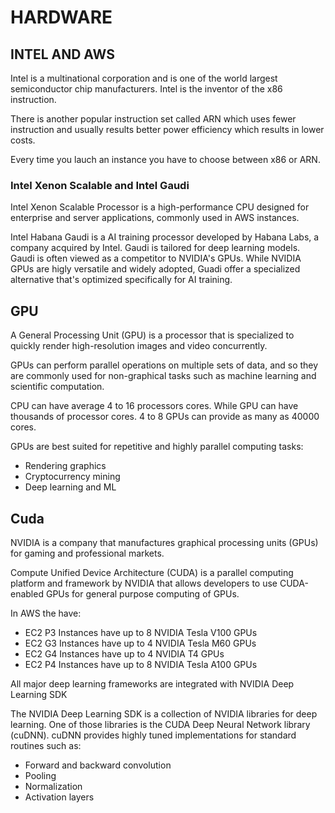 # HARDWARE

## INTEL AND AWS

Intel is a multinational corporation and is one of the world largest semiconductor chip manufacturers. Intel is the inventor of the x86 instruction.

There is another popular instruction set called ARN which uses fewer instruction and usually results better power efficiency which results in lower costs.

Every time you lauch an instance you have to choose between x86 or ARN.

### Intel Xenon Scalable and Intel Gaudi

Intel Xenon Scalable Processor is a high-performance CPU designed for enterprise and server applications, commonly used in AWS instances.

Intel Habana Gaudi is a AI training processor developed by Habana Labs, a company acquired by Intel. Gaudi is tailored for deep learning models. Gaudi is often viewed as a competitor to NVIDIA's GPUs. While NVIDIA GPUs are higly versatile and widely adopted, Guadi offer a specialized alternative that's optimized specifically for AI training.

## GPU

A General Processing Unit (GPU) is a processor that is specialized to quickly render high-resolution images and video concurrently.

GPUs can perform parallel operations on multiple sets of data, and so they are commonly used for non-graphical tasks such as machine learning and scientific computation.

CPU can have average 4 to 16 processors cores. While GPU can have thousands of processor cores. 4 to 8 GPUs can provide as many as 40000 cores.

GPUs are best suited for repetitive and highly parallel computing tasks:
 - Rendering graphics
 - Cryptocurrency mining
 - Deep learning and ML

## Cuda

NVIDIA is a company that manufactures graphical processing units (GPUs) for gaming and professional markets.

Compute Unified Device Architecture (CUDA) is a parallel computing platform and framework by NVIDIA that allows developers to use CUDA-enabled GPUs for general purpose computing of GPUs.

In AWS the have:
 - EC2 P3 Instances have up to 8 NVIDIA Tesla V100 GPUs
 - EC2 G3 Instances have up to 4 NVIDIA Tesla M60 GPUs
 - EC2 G4 Instances have up to 4 NVIDIA T4 GPUs
 - EC2 P4 Instances have up to 8 NVIDIA Tesla A100 GPUs

All major deep learning frameworks are integrated with NVIDIA Deep Learning SDK

The NVIDIA Deep Learning SDK is a collection of NVIDIA libraries for deep learning. One of those libraries is the CUDA Deep Neural Network library (cuDNN). cuDNN provides highly tuned implementations for standard routines such as:
 - Forward and backward convolution
 - Pooling
 - Normalization
 - Activation layers